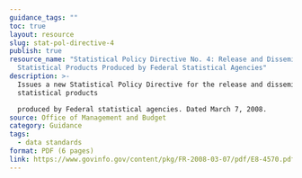```yaml
---
guidance_tags: ""
toc: true
layout: resource
slug: stat-pol-directive-4
publish: true
resource_name: "Statistical Policy Directive No. 4: Release and Dissemination of
  Statistical Products Produced by Federal Statistical Agencies"
description: >-
  Issues a new Statistical Policy Directive for the release and dissemination of
  statistical products

  produced by Federal statistical agencies. Dated March 7, 2008. 
source: Office of Management and Budget
category: Guidance
tags:
  - data standards
format: PDF (6 pages)
link: https://www.govinfo.gov/content/pkg/FR-2008-03-07/pdf/E8-4570.pdf
---
```

